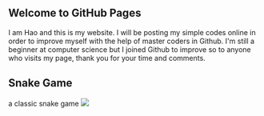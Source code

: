 ## Welcome to GitHub Pages

<P1> I am Hao and this is my website. I will be posting my simple codes online in order to improve myself with the help of master coders in Github. I'm still a beginner at computer science but I joined Github to improve so to anyone who visits my page, thank you for your time and comments.</P1>
## Snake Game 
<P1> a classic snake game </P1>
<img src = Desktop/Snake1.png> 
